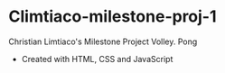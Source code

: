 # Climtiaco-milestone-proj-1

Christian Limtiaco's Milestone Project
Volley. Pong
- Created with HTML, CSS and JavaScript
